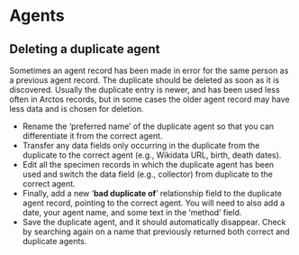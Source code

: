 # Agents

## Deleting a duplicate agent

Sometimes an agent record has been made in error for the same person
as a previous agent record.  The duplicate should be deleted as soon
as it is discovered. Usually the duplicate entry is newer, and has
been used less often in Arctos records, but in some cases the older
agent record may have less data and is chosen for deletion.

 * Rename the ‘preferred name’ of the duplicate agent so that you can
   differentiate it from the correct agent.
 * Transfer any data fields only occurring in the duplicate from the
   duplicate to the correct agent (e.g., Wikidata URL, birth, death
   dates).
 * Edit all the specimen records in which the duplicate agent has been
   used and switch the data field (e.g., collector) from duplicate to
   the correct agent.
 * Finally, add a new ‘**bad duplicate of**’ relationship field to the
   duplicate agent record, pointing to the correct agent. You will
   need to also add a date, your agent name, and some text in the
   ‘method’ field.
 * Save the duplicate agent, and it should automatically
   disappear. Check by searching again on a name that previously
   returned both correct and duplicate agents.
